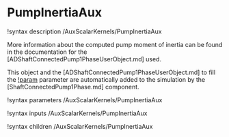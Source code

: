 # PumpInertiaAux

!syntax description /AuxScalarKernels/PumpInertiaAux

More information about the computed pump moment of inertia can be found in the
documentation for the [ADShaftConnectedPump1PhaseUserObject.md] used.

This object and the [ADShaftConnectedPump1PhaseUserObject.md] to fill the
[!param](/AuxScalarKernels/PumpInertiaAux/pump_uo) parameter are
automatically added to the simulation by the [ShaftConnectedPump1Phase.md] component.

!syntax parameters /AuxScalarKernels/PumpInertiaAux

!syntax inputs /AuxScalarKernels/PumpInertiaAux

!syntax children /AuxScalarKernels/PumpInertiaAux
